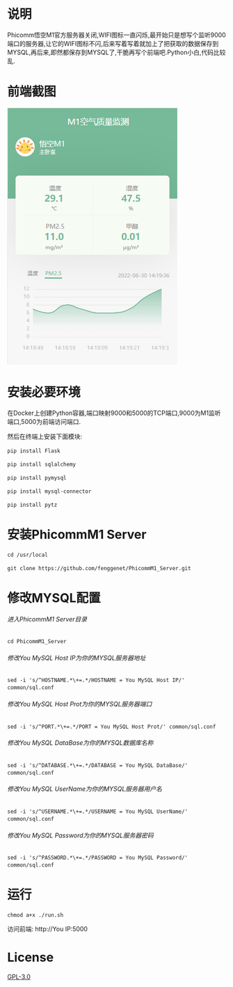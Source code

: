 # 说明

Phicomm悟空M1官方服务器关闭,WIFI图标一直闪烁,最开始只是想写个监听9000端口的服务器,让它的WIFI图标不闪,后来写着写着就加上了把获取的数据保存到MYSQL,再后来,即然都保存到MYSQL了,干脆再写个前端吧.Python小白,代码比较乱.

# 前端截图

![image](https://github.com/fenggenet/PhicommM1_Server/blob/main/preview/M1.png)

# 安装必要环境

在Docker上创建Python容器,端口映射9000和5000的TCP端口,9000为M1监听端口,5000为前端访问端口.

然后在终端上安装下面模块:

  `pip install Flask`

  `pip install sqlalchemy`

  `pip install pymysql`

  `pip install mysql-connector`

  `pip install pytz`

# 安装PhicommM1 Server

  `cd /usr/local`

  `git clone https://github.com/fenggenet/PhicommM1_Server.git`

# 修改MYSQL配置

###### 进入PhicommM1 Server目录

  `cd PhicommM1_Server`

###### 修改You MySQL Host IP为你的MYSQL服务器地址

  `sed -i 's/^HOSTNAME.*\+=.*/HOSTNAME = You MySQL Host IP/' common/sql.conf`

###### 修改You MySQL Host Prot为你的MYSQL服务器端口

  `sed -i 's/^PORT.*\+=.*/PORT = You MySQL Host Prot/' common/sql.conf`

###### 修改You MySQL DataBase为你的MYSQL数据库名称

  `sed -i 's/^DATABASE.*\+=.*/DATABASE = You MySQL DataBase/' common/sql.conf`

###### 修改You MySQL UserName为你的MYSQL服务器用户名

  `sed -i 's/^USERNAME.*\+=.*/USERNAME = You MySQL UserName/' common/sql.conf`

###### 修改You MySQL Password为你的MYSQL服务器密码

  `sed -i 's/^PASSWORD.*\+=.*/PASSWORD = You MySQL Password/' common/sql.conf`


# 运行

  `chmod a+x ./run.sh`

访问前端: http://You IP:5000 

# License
[GPL-3.0](./LICENSE)
